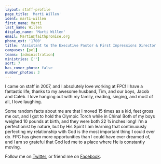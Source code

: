 ```yaml
---
layout: staff-profile
page_title: 'Marti Willen'
ident: marti-willen
first_name: Marti
last_name: Willen
display_name: 'Marti Willen'
email: MartiW@faithpromise.org
phone_ext: '1700'
title: 'Assistant to the Executive Pastor & First Impressions Director'
campuses: [pel]
teams: [administration]
ministries: ['']
sort: 7
has_cover_photo: false
number_photos: 3
---
```


I came on staff in 2007, and I absolutely love working at FPC! I have a fantastic life, thanks to my awesome husband, Tim, and our boys, Jacob and Caleb. I love hanging out with my family, reading, singing, and most of all, I love laughing.

Some random facts about me are that I moved 15 times as a kid, feet gross me out, and I got to hold the Olympic Torch while in China! Both of my boys weighed 10 pounds at birth, and they were both 22 &frac34; inches long! I'm a perfectionist by nature, but by His Spirit I am learning that continuously perfecting my relationship with God is the most important thing I could ever do. FPC has given more opportunities than I could have ever dreamed of, and I am so grateful that God led me to a place where He is constantly moving.

Follow me on <a href="http://twitter.com/mwillen" target="_blank">Twitter</a>, or friend me on <a href="http://www.facebook.com/profile.php?id=1628694786&ref=ts" target="_blank">Facebook</a>.
